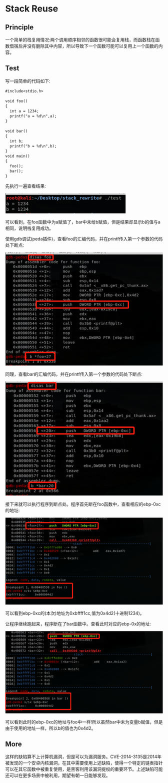 # **Stack Reuse**
## Principle
一个简单的栈复用情况:两个调用顺序相邻的函数很可能会复用栈，而函数栈在函数借宿后并没有删除其中内容，所以导致下一个函数可能可以复用上一个函数的内容。
## Test
写一段简单的代码如下:
```
#include<stdio.h>

void foo()
{
  int a = 1234;
  printf("a = %d\n",a);
}

void bar()
{
  int b;
  printf("b = %d\n",b);
}
void main()
{
  foo();
  bar();
}
```
先执行一遍查看结果:

![](./result.png '执行结果')

可以看到，在foo函数中为a赋值了，bar中未给b赋值，但是结果却显示b的值与a相同，说明栈复用成功。

使用gdb调试(peda插件)，查看foo的汇编代码，并在printf传入第一个参数的代码处下断点:

![](./foo.png)

同理，查看bar的汇编代码，并在printf传入第一个参数的代码处下断点:

![](./bar.png)

接下来就可以执行程序到断点处。程序首先断在foo函数中，查看相应的ebp-0xc的地址:

![](./foo_1.png)

可以看到ebp-0xc的(本次)地址为0xbffff1cc,值为0x4d2(十进制1234)。

让程序继续跑起来，程序断在了bar函数中。查看此时对应的ebp-0x的地址:

![](./bar_1.png)

可以看到此时的ebp-0xc的地址与foo中一样!所以虽然bar中未为变量b赋值，但是由于使用的地址一样，所以b的值也为0x4d2。

## More
这样的缺陷算不上计算机漏洞，但是可以为漏洞服务。CVE-2014-3135是2014年被发现的一个安卓内核漏洞，在其中需要使用上述缺陷，使得一个特定的链表指针可以在其它函数中被重复使用，是黑客利用该漏洞提权的重要环节。上述缺陷可能还可以在更多场景中被利用，期望有朝一日能够发现。
